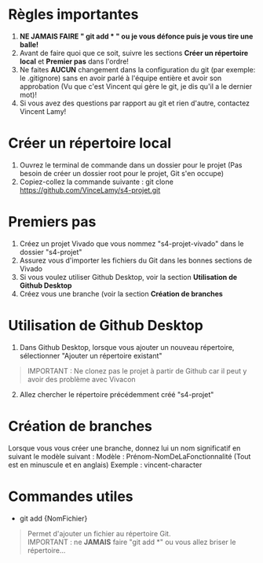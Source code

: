 # Règles importantes
1. **NE JAMAIS FAIRE " git add * " ou je vous défonce puis je vous tire une balle!**
2. Avant de faire quoi que ce soit, suivre les sections **Créer un répertoire local** et **Premier pas** dans l'ordre!
3. Ne faites **AUCUN** changement dans la configuration du git (par exemple: le .gitignore) sans en avoir parlé à l'équipe entière et avoir son approbation (Vu que c'est Vincent qui gère le git, je dis qu'il a le dernier mot)!
6. Si vous avez des questions par rapport au git et rien d'autre, contactez Vincent Lamy!

# Créer un répertoire local
1. Ouvrez le terminal de commande dans un dossier pour le projet (Pas besoin de créer un dossier root pour le projet, Git s'en occupe)
2. Copiez-collez la commande suivante : git clone https://github.com/VinceLamy/s4-projet.git

# Premiers pas
1. Créez un projet Vivado que vous nommez "s4-projet-vivado" dans le dossier "s4-projet"
2. Assurez vous d'importer les fichiers du Git dans les bonnes sections de Vivado
3. Si vous voulez utiliser Github Desktop, voir la section **Utilisation de Github Desktop**
4. Créez vous une branche (voir la section **Création de branches**

# Utilisation de Github Desktop
1. Dans Github Desktop, lorsque vous ajouter un nouveau répertoire, sélectionner "Ajouter un répertoire existant"
> IMPORTANT : Ne clonez pas le projet à partir de Github car il peut y avoir des problème avec Vivacon
2. Allez chercher le répertoire précédemment créé "s4-projet"

# Création de branches
Lorsque vous vous créer une branche, donnez lui un nom significatif en suivant le modèle suivant :
Modèle : Prénom-NomDeLaFonctionnalité (Tout est en minuscule et en anglais)
Exemple : vincent-character

# Commandes utiles

- git add {NomFichier}

> Permet d'ajouter un fichier au répertoire Git.\
> IMPORTANT : ne **JAMAIS** faire "git add *" ou vous allez briser le répertoire...
